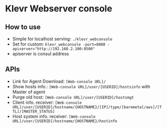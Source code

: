# Klevr Webserver console
## How to use
* Simple for localhost serving: ```./klevr_webconsole```
* Set for custom: ```klevr_webconsole -port=8080 -apiserver="http://192.168.2.100:8500"```
 * apiserver is consul address

## APIs
* Link for Agent Download: `[Web-console URL]/`
* Show hosts info.: `[Web-console URL]/user/[USERID]/hostsinfo` with Master of agent
* Purge old host: `[Web-console URL]/user/[USERID]/hostsmgt`
* Client info. receiver: `[Web-console URL]/user/[USERID]/hostname/{HOSTNAME}/[IP]/type/[baremetal/aws]/[TTL]/[MASTER_STATUS]`
* Host system info. receiver: `[Web-console URL]/user/[USERID]/hostname/{HOSTNAME}/hostinfo`
